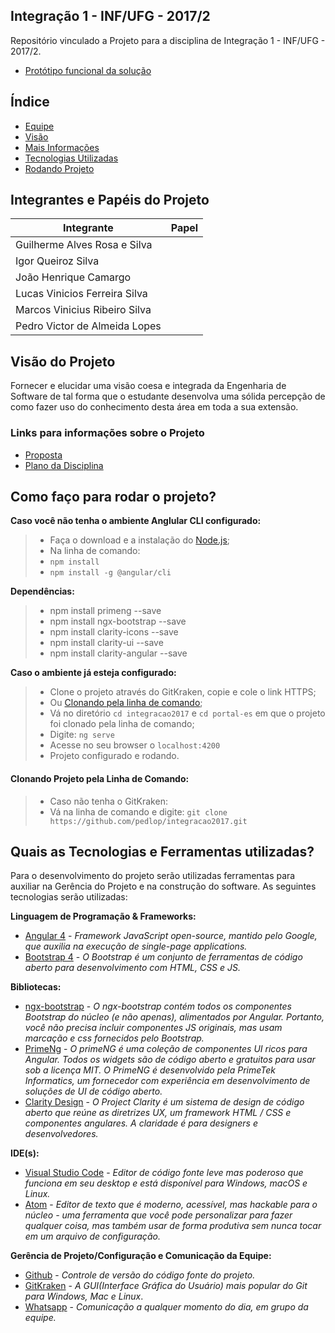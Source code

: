 ## Integração 1 - INF/UFG - 2017/2

Repositório vinculado a Projeto para a disciplina de Integração 1 - INF/UFG - 2017/2.


- [Protótipo funcional da solução](index.html)

Índice
--- 
- [Equipe](#integrantes-do-projeto)
- [Visão](#visão-do-projeto)
- [Mais Informações](#links-para-informações-sobre-o-projeto)
- [Tecnologias Utilizadas](#quais-as-tecnologias-utilizadas)
- [Rodando Projeto](#como-faço-para-rodar-o-projeto)

## **Integrantes e Papéis do Projeto** ##

|Integrante                    |Papel              |
|------------------------------|-------------------|
|Guilherme Alves Rosa e Silva  |                   |
|Igor Queiroz Silva            |                   |
|João Henrique Camargo         |                   |
|Lucas Vinicios Ferreira Silva |                   |
|Marcos Vinicius Ribeiro Silva |                   |
|Pedro Victor de Almeida Lopes |                   |  

## **Visão do Projeto** ##

Fornecer e elucidar uma visão coesa e integrada da Engenharia de Software de tal forma que o estudante desenvolva uma sólida percepção de como fazer uso do conhecimento desta área em toda a sua extensão.

### **Links para informações sobre o Projeto** ###

- [Proposta](https://docs.google.com/document/d/1ujvTIM47dr3d30GfUcfyDTLJgYhaZqjHo4nO7AIKjMs/edit)
- [Plano da Disciplina](https://docs.google.com/document/d/14AdWF9sBbCWWimYUTnYmrzoMrAKUrWdrY7eK1tNx54Y/edit)

## **Como faço para rodar o projeto?** ##

**Caso você não tenha o ambiente Anglular CLI configurado:**
>* Faça o download e a instalação do [Node.js](https://nodejs.org/en/);
>* Na linha de comando:
>* `npm install`
>* `npm install -g @angular/cli`

**Dependências:**
>* npm install primeng --save
>* npm install ngx-bootstrap --save
>* npm install clarity-icons --save
>* npm install clarity-ui --save
>* npm install clarity-angular --save

**Caso o ambiente já esteja configurado:**
>* Clone o projeto através do GitKraken, copie e cole o link HTTPS;
>* Ou [Clonando pela linha de comando](#clonando-projeto-pela-linha-de-comando);
>* Vá no diretório `cd integracao2017` e `cd portal-es` em que o projeto foi clonado pela linha de comando;
>* Digite: `ng serve`
>* Acesse no seu browser o `localhost:4200`
>* Projeto configurado e rodando.

#### **Clonando Projeto pela Linha de Comando:**
>* Caso não tenha o GitKraken:
>* Vá na linha de comando e digite:
> `git clone https://github.com/pedlop/integracao2017.git`

## **Quais as Tecnologias e Ferramentas utilizadas?** ##

Para o desenvolvimento do projeto serão utilizadas ferramentas para auxiliar na Gerência do Projeto e na construção do software. As seguintes tecnologias serão utilizadas:

**Linguagem de Programação & Frameworks:**
- [Angular 4](https://angular.io/) - _Framework JavaScript open-source, mantido pelo Google, que auxilia na execução de single-page applications._
- [Bootstrap 4](http://getbootstrap.com/) - _O Bootstrap é um conjunto de ferramentas de código aberto para desenvolvimento com HTML, CSS e JS._

**Bibliotecas:**
- [ngx-bootstrap](https://valor-software.com/ngx-bootstrap/index-bs4.html#/) - _O ngx-bootstrap contém todos os componentes Bootstrap do núcleo (e não apenas), alimentados por Angular. Portanto, você não precisa incluir componentes JS originais, mas usam marcação e css fornecidos pelo Bootstrap._
- [PrimeNg](https://www.primefaces.org/primeng/#/) - _O primeNG é uma coleção de componentes UI ricos para Angular. Todos os widgets são de código aberto e gratuitos para usar sob a licença MIT. O PrimeNG é desenvolvido pela PrimeTek Informatics, um fornecedor com experiência em desenvolvimento de soluções de UI de código aberto._
- [Clarity Design](https://vmware.github.io/clarity/) - _O Project Clarity é um sistema de design de código aberto que reúne as diretrizes UX, um framework HTML / CSS e componentes angulares. A claridade é para designers e desenvolvedores._

**IDE(s):**
- [Visual Studio Code](https://code.visualstudio.com/) - _Editor de código fonte leve mas poderoso que funciona em seu desktop e está disponível para Windows, macOS e Linux._
- [Atom](https://atom.io/) - _Editor de texto que é moderno, acessível, mas hackable para o núcleo - uma ferramenta que você pode personalizar para fazer qualquer coisa, mas também usar de forma produtiva sem nunca tocar em um arquivo de configuração._

**Gerência de Projeto/Configuração e Comunicação da Equipe:**
- [Github](https://github.com/) - _Controle de versão do código fonte do projeto._
- [GitKraken](https://www.gitkraken.com/) - _A GUI(Interface Gráfica do Usuário) mais popular do Git para Windows, Mac e Linux_.
- [Whatsapp](https://web.whatsapp.com/) - _Comunicação a qualquer momento do dia, em grupo da equipe._

